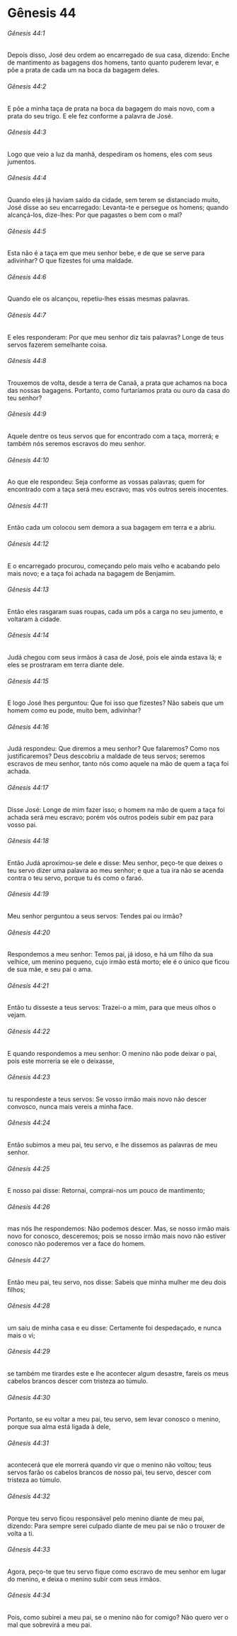 # Gênesis 44

###### Gênesis 44:1

Depois disso, José deu ordem ao encarregado de sua casa, dizendo: Enche de mantimento as bagagens dos homens, tanto quanto puderem levar, e põe a prata de cada um na boca da bagagem deles.

###### Gênesis 44:2

E põe a minha taça de prata na boca da bagagem do mais novo, com a prata do seu trigo. E ele fez conforme a palavra de José.

###### Gênesis 44:3

Logo que veio a luz da manhã, despediram os homens, eles com seus jumentos.

###### Gênesis 44:4

Quando eles já haviam saído da cidade, sem terem se distanciado muito, José disse ao seu encarregado: Levanta-te e persegue os homens; quando alcançá-los, dize-lhes: Por que pagastes o bem com o mal?

###### Gênesis 44:5

Esta não é a taça em que meu senhor bebe, e de que se serve para adivinhar? O que fizestes foi uma maldade.

###### Gênesis 44:6

Quando ele os alcançou, repetiu-lhes essas mesmas palavras.

###### Gênesis 44:7

E eles responderam: Por que meu senhor diz tais palavras? Longe de teus servos fazerem semelhante coisa.

###### Gênesis 44:8

Trouxemos de volta, desde a terra de Canaã, a prata que achamos na boca das nossas bagagens. Portanto, como furtaríamos prata ou ouro da casa do teu senhor?

###### Gênesis 44:9

Aquele dentre os teus servos que for encontrado com a taça, morrerá; e também nós seremos escravos do meu senhor.

###### Gênesis 44:10

Ao que ele respondeu: Seja conforme as vossas palavras; quem for encontrado com a taça será meu escravo; mas vós outros sereis inocentes.

###### Gênesis 44:11

Então cada um colocou sem demora a sua bagagem em terra e a abriu.

###### Gênesis 44:12

E o encarregado procurou, começando pelo mais velho e acabando pelo mais novo; e a taça foi achada na bagagem de Benjamim.

###### Gênesis 44:13

Então eles rasgaram suas roupas, cada um pôs a carga no seu jumento, e voltaram à cidade.

###### Gênesis 44:14

Judá chegou com seus irmãos à casa de José, pois ele ainda estava lá; e eles se prostraram em terra diante dele.

###### Gênesis 44:15

E logo José lhes perguntou: Que foi isso que fizestes? Não sabeis que um homem como eu pode, muito bem, adivinhar?

###### Gênesis 44:16

Judá respondeu: Que diremos a meu senhor? Que falaremos? Como nos justificaremos? Deus descobriu a maldade de teus servos; seremos escravos de meu senhor, tanto nós como aquele na mão de quem a taça foi achada.

###### Gênesis 44:17

Disse José: Longe de mim fazer isso; o homem na mão de quem a taça foi achada será meu escravo; porém vós outros podeis subir em paz para vosso pai.

###### Gênesis 44:18

Então Judá aproximou-se dele e disse: Meu senhor, peço-te que deixes o teu servo dizer uma palavra ao meu senhor; e que a tua ira não se acenda contra o teu servo, porque tu és como o faraó.

###### Gênesis 44:19

Meu senhor perguntou a seus servos: Tendes pai ou irmão?

###### Gênesis 44:20

Respondemos a meu senhor: Temos pai, já idoso, e há um filho da sua velhice, um menino pequeno, cujo irmão está morto; ele é o único que ficou de sua mãe, e seu pai o ama.

###### Gênesis 44:21

Então tu disseste a teus servos: Trazei-o a mim, para que meus olhos o vejam.

###### Gênesis 44:22

E quando respondemos a meu senhor: O menino não pode deixar o pai, pois este morreria se ele o deixasse,

###### Gênesis 44:23

tu respondeste a teus servos: Se vosso irmão mais novo não descer convosco, nunca mais vereis a minha face.

###### Gênesis 44:24

Então subimos a meu pai, teu servo, e lhe dissemos as palavras de meu senhor.

###### Gênesis 44:25

E nosso pai disse: Retornai, comprai-nos um pouco de mantimento;

###### Gênesis 44:26

mas nós lhe respondemos: Não podemos descer. Mas, se nosso irmão mais novo for conosco, desceremos; pois se nosso irmão mais novo não estiver conosco não poderemos ver a face do homem.

###### Gênesis 44:27

Então meu pai, teu servo, nos disse: Sabeis que minha mulher me deu dois filhos;

###### Gênesis 44:28

um saiu de minha casa e eu disse: Certamente foi despedaçado, e nunca mais o vi;

###### Gênesis 44:29

se também me tirardes este e lhe acontecer algum desastre, fareis os meus cabelos brancos descer com tristeza ao túmulo.

###### Gênesis 44:30

Portanto, se eu voltar a meu pai, teu servo, sem levar conosco o menino, porque sua alma está ligada à dele,

###### Gênesis 44:31

acontecerá que ele morrerá quando vir que o menino não voltou; teus servos farão os cabelos brancos de nosso pai, teu servo, descer com tristeza ao túmulo.

###### Gênesis 44:32

Porque teu servo ficou responsável pelo menino diante de meu pai, dizendo: Para sempre serei culpado diante de meu pai se não o trouxer de volta a ti.

###### Gênesis 44:33

Agora, peço-te que teu servo fique como escravo de meu senhor em lugar do menino, e deixa o menino subir com seus irmãos.

###### Gênesis 44:34

Pois, como subirei a meu pai, se o menino não for comigo? Não quero ver o mal que sobrevirá a meu pai.


